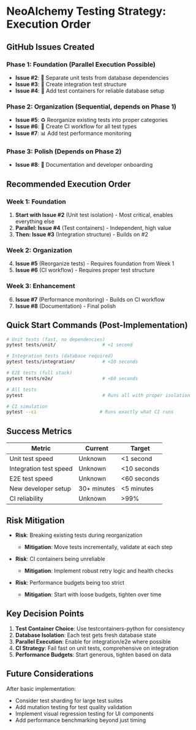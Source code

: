 # NeoAlchemy Testing Strategy: Execution Order

## GitHub Issues Created

### Phase 1: Foundation (Parallel Execution Possible)
- **Issue #2**: 🧪 Separate unit tests from database dependencies
- **Issue #3**: 🧪 Create integration test structure  
- **Issue #4**: 🐳 Add test containers for reliable database setup

### Phase 2: Organization (Sequential, depends on Phase 1)
- **Issue #5**: ♻️ Reorganize existing tests into proper categories
- **Issue #6**: 🚀 Create CI workflow for all test types
- **Issue #7**: 📊 Add test performance monitoring

### Phase 3: Polish (Depends on Phase 2)
- **Issue #8**: 📝 Documentation and developer onboarding

## Recommended Execution Order

### Week 1: Foundation
1. **Start with Issue #2** (Unit test isolation) - Most critical, enables everything else
2. **Parallel: Issue #4** (Test containers) - Independent, high value
3. **Then: Issue #3** (Integration structure) - Builds on #2

### Week 2: Organization  
4. **Issue #5** (Reorganize tests) - Requires foundation from Week 1
5. **Issue #6** (CI workflow) - Requires proper test structure

### Week 3: Enhancement
6. **Issue #7** (Performance monitoring) - Builds on CI workflow
7. **Issue #8** (Documentation) - Final polish

## Quick Start Commands (Post-Implementation)

```bash
# Unit tests (fast, no dependencies)
pytest tests/unit/                 # <1 second

# Integration tests (database required)  
pytest tests/integration/          # <10 seconds

# E2E tests (full stack)
pytest tests/e2e/                  # <60 seconds

# All tests
pytest                             # Runs all with proper isolation

# CI simulation
pytest --ci                       # Runs exactly what CI runs
```

## Success Metrics

| Metric | Current | Target |
|--------|---------|--------|
| Unit test speed | Unknown | <1 second |
| Integration test speed | Unknown | <10 seconds |
| E2E test speed | Unknown | <60 seconds |
| New developer setup | 30+ minutes | <5 minutes |
| CI reliability | Unknown | >99% |

## Risk Mitigation

- **Risk**: Breaking existing tests during reorganization
  - **Mitigation**: Move tests incrementally, validate at each step
  
- **Risk**: CI containers being unreliable
  - **Mitigation**: Implement robust retry logic and health checks
  
- **Risk**: Performance budgets being too strict
  - **Mitigation**: Start with loose budgets, tighten over time

## Key Decision Points

1. **Test Container Choice**: Use testcontainers-python for consistency
2. **Database Isolation**: Each test gets fresh database state
3. **Parallel Execution**: Enable for integration/e2e where possible
4. **CI Strategy**: Fail fast on unit tests, comprehensive on integration
5. **Performance Budgets**: Start generous, tighten based on data

## Future Considerations

After basic implementation:
- Consider test sharding for large test suites
- Add mutation testing for test quality validation  
- Implement visual regression testing for UI components
- Add performance benchmarking beyond just timing